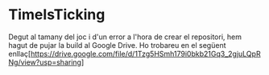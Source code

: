 # TimeIsTicking
Degut al tamany del joc i d'un error a l'hora de crear el repositori, hem hagut de pujar la build al Google Drive. Ho trobareu en el següent enllaç[https://drive.google.com/file/d/1Tzg5HSmh179i0bkb21Gq3_2gjuLQpRNg/view?usp=sharing]
